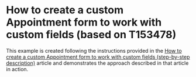 # How to create a custom Appointment form to work with custom fields (based on T153478)


<p>This example is created following the instructions provided in the <a href="https://www.devexpress.com/Support/Center/p/T153478">How to create a custom Appointment form to work with custom fields (step-by-step description)</a> article and demonstrates the approach described in that article in action. </p>

<br/>


